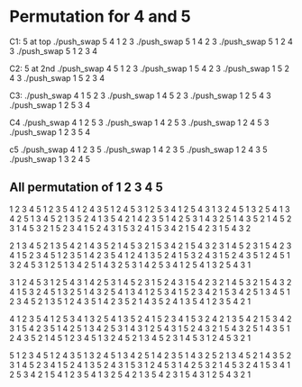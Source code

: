# Permutation for 4 and 5

C1: 5 at top
./push_swap 5 4 1 2 3
./push_swap 5 1 4 2 3
./push_swap 5 1 2 4 3
./push_swap 5 1 2 3 4

C2: 5 at 2nd
./push_swap 4 5 1 2 3
./push_swap 1 5 4 2 3
./push_swap 1 5 2 4 3
./push_swap 1 5 2 3 4

C3:
./push_swap 4 1 5 2 3
./push_swap 1 4 5 2 3
./push_swap 1 2 5 4 3
./push_swap 1 2 5 3 4

C4
./push_swap 4 1 2 5 3
./push_swap 1 4 2 5 3
./push_swap 1 2 4 5 3
./push_swap 1 2 3 5 4

c5
./push_swap 4 1 2 3 5
./push_swap 1 4 2 3 5
./push_swap 1 2 4 3 5
./push_swap 1 3 2 4 5

## All permutation of 1 2 3 4 5

1 2 3 4 5
1 2 3 5 4
1 2 4 3 5
1 2 4 5 3
1 2 5 3 4
1 2 5 4 3
1 3 2 4 5
1 3 2 5 4
1 3 4 2 5
1 3 4 5 2
1 3 5 2 4
1 3 5 4 2
1 4 2 3 5
1 4 2 5 3
1 4 3 2 5
1 4 3 5 2
1 4 5 2 3
1 4 5 3 2
1 5 2 3 4
1 5 2 4 3
1 5 3 2 4
1 5 3 4 2
1 5 4 2 3
1 5 4 3 2

2 1 3 4 5
2 1 3 5 4
2 1 4 3 5
2 1 4 5 3
2 1 5 3 4
2 1 5 4 3
2 3 1 4 5
2 3 1 5 4
2 3 4 1 5
2 3 4 5 1
2 3 5 1 4
2 3 5 4 1
2 4 1 3 5
2 4 1 5 3
2 4 3 1 5
2 4 3 5 1
2 4 5 1 3
2 4 5 3 1
2 5 1 3 4
2 5 1 4 3
2 5 3 1 4
2 5 3 4 1
2 5 4 1 3
2 5 4 3 1

3 1 2 4 5
3 1 2 5 4
3 1 4 2 5
3 1 4 5 2
3 1 5 2 4
3 1 5 4 2
3 2 1 4 5
3 2 1 5 4
3 2 4 1 5
3 2 4 5 1
3 2 5 1 4
3 2 5 4 1
3 4 1 2 5
3 4 1 5 2
3 4 2 1 5
3 4 2 5 1
3 4 5 1 2
3 4 5 2 1
3 5 1 2 4
3 5 1 4 2
3 5 2 1 4
3 5 2 4 1
3 5 4 1 2
3 5 4 2 1

4 1 2 3 5
4 1 2 5 3
4 1 3 2 5
4 1 3 5 2
4 1 5 2 3
4 1 5 3 2
4 2 1 3 5
4 2 1 5 3
4 2 3 1 5
4 2 3 5 1
4 2 5 1 3
4 2 5 3 1
4 3 1 2 5
4 3 1 5 2
4 3 2 1 5
4 3 2 5 1
4 3 5 1 2
4 3 5 2 1
4 5 1 2 3
4 5 1 3 2
4 5 2 1 3
4 5 2 3 1
4 5 3 1 2
4 5 3 2 1

5 1 2 3 4
5 1 2 4 3
5 1 3 2 4
5 1 3 4 2
5 1 4 2 3
5 1 4 3 2
5 2 1 3 4
5 2 1 4 3
5 2 3 1 4
5 2 3 4 1
5 2 4 1 3
5 2 4 3 1
5 3 1 2 4
5 3 1 4 2
5 3 2 1 4
5 3 2 4 1
5 3 4 1 2
5 3 4 2 1
5 4 1 2 3
5 4 1 3 2
5 4 2 1 3
5 4 2 3 1
5 4 3 1 2
5 4 3 2 1
